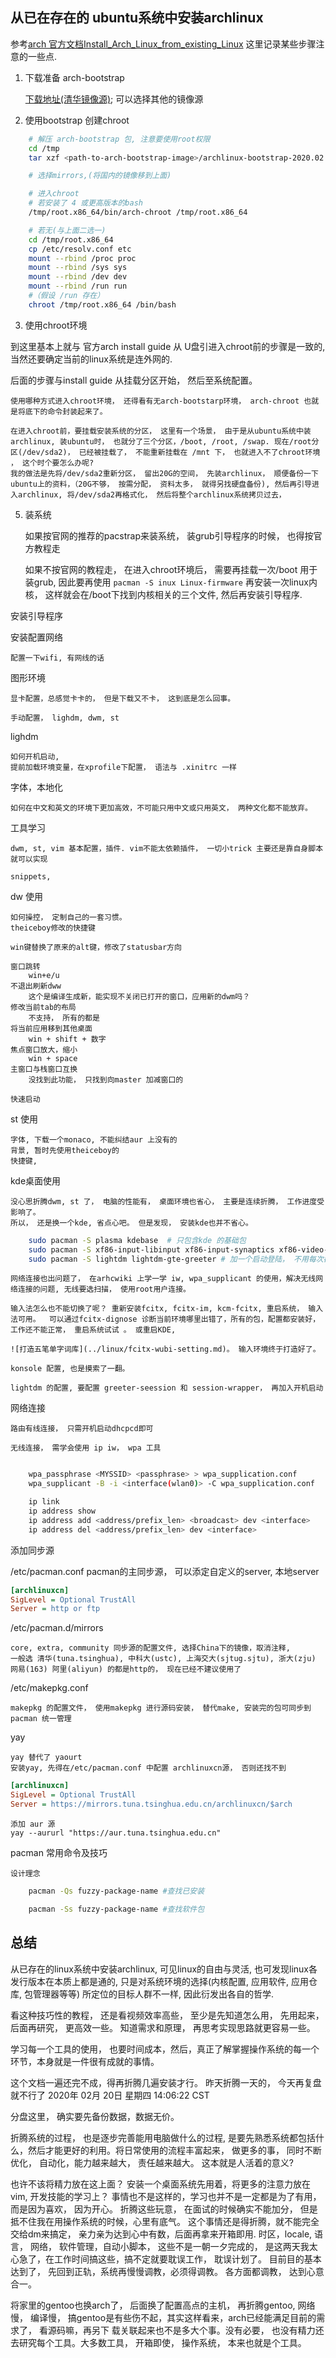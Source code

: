 
## 从已在存在的 ubuntu系统中安装archlinux

参考[arch 官方文档Install_Arch_Linux_from_existing_Linux](https://wiki.archlinux.org/index.php/Install_Arch_Linux_from_existing_Linux_(%E7%AE%80%E4%BD%93%E4%B8%AD%E6%96%87))
这里记录某些步骤注意的一些点. 

1. 下载准备 arch-bootstrap

	[下载地址(清华镜像源)](https://mirrors.tuna.tsinghua.edu.cn/archlinux/iso);
	可以选择其他的镜像源

2. 使用bootstrap 创建chroot

```bash
	# 解压 arch-bootstrap 包, 注意要使用root权限
	cd /tmp
	tar xzf <path-to-arch-bootstrap-image>/archlinux-bootstrap-2020.02.01-x86_64.tar.gz

	# 选择mirrors,(将国内的镜像移到上面)

	# 进入chroot
	# 若安装了 4 或更高版本的bash
	/tmp/root.x86_64/bin/arch-chroot /tmp/root.x86_64

	# 若无(与上面二选一)
	cd /tmp/root.x86_64
    cp /etc/resolv.conf etc
    mount --rbind /proc proc
    mount --rbind /sys sys
    mount --rbind /dev dev
    mount --rbind /run run
	#（假设 /run 存在）
    chroot /tmp/root.x86_64 /bin/bash
```

3. 使用chroot环境 

到这里基本上就与 官方arch install guide 从 U盘引进入chroot前的步骤是一致的, 当然还要确定当前的linux系统是连外网的. 

后面的步骤与install guide 从挂载分区开始， 然后至系统配置。
    
    使用哪种方式进入chroot环境， 还得看有无arch-bootstarp环境， arch-chroot 也就是将底下的命令封装起来了。 

    在进入chroot前，要挂载安装系统的分区， 这里有一个场景， 由于是从ubuntu系统中装archlinux, 装ubuntu时， 也就分了三个分区，/boot, /root, /swap. 现在/root分区(/dev/sda2)， 已经被挂载了， 不能重新挂载在 /mnt 下， 也就进入不了chroot环境 ， 这个时个要怎么办呢?
    我的做法是先将/dev/sda2重新分区， 留出20G的空间， 先装archlinux， 顺便备份一下ubuntu上的资料，（20G不够， 按需分配， 资料太多， 就得另找硬盘备份), 然后再引导进入archlinux, 将/dev/sda2再格式化， 然后将整个archlinux系统拷贝过去， 

5. 装系统

	如果按官网的推荐的pacstrap来装系统， 装grub引导程序的时候， 也得按官方教程走

	如果不按官网的教程走， 在进入chroot环境后， 需要再挂载一次/boot 用于装grub, 因此要再使用 `pacman -S inux Linux-firmware` 再安装一次linux内核， 这样就会在/boot下找到内核相关的三个文件, 然后再安装引导程序. 

安装引导程序

安装配置网络

	配置一下wifi, 有网线的话
 
图形环境 

	显卡配置，总感觉卡卡的， 但是下载又不卡， 这到底是怎么回事。 

	手动配置， lighdm, dwm, st

lighdm

	如何开机启动, 
	提前加载环境变量，在xprofile下配置， 语法与 .xinitrc 一样

字体，本地化
	
	如何在中文和英文的环境下更加高效，不可能只用中文或只用英文， 两种文化都不能放弃。 


工具学习 

	dwm, st, vim 基本配置，插件. vim不能太依赖插件， 一切小trick 主要还是靠自身脚本就可以实现

	snippets, 

dw 使用

	如何操控， 定制自己的一套习惯。 
	theiceboy修改的快捷键

	win键替换了原来的alt键，修改了statusbar方向

	窗口跳转 
		win+e/u
	不退出刷新dww
		这个是编译生成新，能实现不关闭已打开的窗口，应用新的dwm吗？ 
	修改当前tab的布局 
		不支持， 所有的都是
	将当前应用移到其他桌面 
		win + shift + 数字
	焦点窗口放大，缩小
		win + space
	主窗口与栈窗口互换
		没找到此功能， 只找到向master 加减窗口的

	快速启动 

st 使用

	字体, 下载一个monaco, 不能纠结aur 上没有的
	背景, 暂时先使用theiceboy的
	快捷键,

kde桌面使用

	没心思折腾dwm, st 了， 电脑的性能有， 桌面环境也省心， 主要是连续折腾， 工作进度受影响了。 
	所以， 还是换一个kde, 省点心吧。 但是发现， 安装kde也并不省心。  
	
```sh
	sudo pacman -S plasma kdebase  # 只包含kde 的基础包
	sudo pacman -S xf86-input-libinput xf86-input-synaptics xf86-video-intel xf86-video-vesa  #这些也必须安，驱动键盘鼠标， 触摸板， 否则进入桌面驱动不了
	sudo pacman -S lightdm lightdm-gte-greeter # 加一个启动登陆， 不用每次都startx
```
	网络连接也出问题了， 在arhcwiki 上学一学 iw, wpa_supplicant 的使用，解决无线网络连接的问题, 无线要选扫描， 使用root用户连接。 

	输入法怎么也不能切换了呢？ 重新安装fcitx, fcitx-im, kcm-fcitx, 重启系统， 输入法可用。  可以通过fcitx-dignose 诊断当前环境哪里出错了，所有的包，配置都安装好， 工作还不能正常， 重启系统试试 。 或重启KDE, 

	![打造五笔单字词库](../linux/fcitx-wubi-setting.md)。 输入环境终于打造好了。 

	konsole 配置, 也是摸索了一翻。 
	
	lightdm 的配置, 要配置 greeter-seession 和 session-wrapper， 再加入开机启动

网络连接

	路由有线连接， 只需开机启动dhcpcd即可

	无线连接， 需学会使用 ip iw， wpa 工具

```sh

	wpa_passphrase <MYSSID> <passphrase> > wpa_supplication.conf
	wpa_supplicant -B -i <interface(wlan0)> -C wpa_supplication.conf

	ip link
	ip address show
	ip address add <address/prefix_len> <broadcast> dev <interface>
	ip address del <address/prefix_len> dev <interface>

```

添加同步源

/etc/pacman.conf
	pacman的主同步源， 可以添定自定义的server, 本地server

```cfg
[archlinuxcn]
SigLevel = Optional TrustAll
Server = http or ftp
```

/etc/pacman.d/mirrors

	core, extra, community 同步源的配置文件, 选择China下的镜像，取消注释, 
	一般选 清华(tuna.tsinghua), 中科大(ustc), 上海交大(sjtug.sjtu), 浙大(zju)
	网易(163) 阿里(aliyun) 的都是http的， 现在已经不建议使用了

/etc/makepkg.conf

	makepkg 的配置文件， 使用makepkg 进行源码安装， 替代make, 安装完的包可同步到 pacman 统一管理

yay

	yay 替代了 yaourt
	安装yay, 先得在/etc/pacman.conf 中配置 archlinuxcn源， 否则还找不到

```cfg
[archlinuxcn]
SigLevel = Optional TrustAll
Server = https://mirrors.tuna.tsinghua.edu.cn/archlinuxcn/$arch
```

	添加 aur 源
	yay --aururl "https://aur.tuna.tsinghua.edu.cn"

pacman 常用命令及技巧

	设计理念

```sh
	pacman -Qs fuzzy-package-name #查找已安装

	pacman -Ss fuzzy-package-name #查找软件包
```

	
## 总结

从已存在的linux系统中安装archlinux, 可见linux的自由与灵活, 也可发现linux各发行版本在本质上都是通的, 只是对系统环境的选择(内核配置, 应用软件, 应用仓库, 包管理器等等) 所定位的目标人群不一样, 因此衍发出各自的哲学. 

看这种技巧性的教程， 还是看视频效率高些， 至少是先知道怎么用， 先用起来， 后面再研究， 更高效一些。 知道需求和原理， 再思考实现思路就更容易一些。 

学习每一个工具的使用， 也要时间成本，然后，真正了解掌握操作系统的每一个环节，本身就是一件很有成就的事情。 

这个文档一遍还完不成，得再折腾几遍安装才行。 昨天折腾一天的， 今天再复盘就不行了 2020年 02月 20日 星期四 14:06:22 CST

分盘这里， 确实要先备份数据，数据无价。 

折腾系统的过程， 也是逐步完善能用电脑做什么的过程, 是要先熟悉系统都包括什么，然后才能更好的利用。将日常使用的流程丰富起来， 做更多的事， 同时不断优化， 自动化，能力越来越大， 责任越来越大。 这本就是人活着的意义? 

也许不该将精力放在这上面？ 
安装一个桌面系统先用着，将更多的注意力放在vim, 开发技能的学习上？ 
事情也不是这样的，学习也并不是一定都是为了有用，而是因为喜欢， 因为开心。 折腾这些玩意， 在面试的时候确实不能加分， 但是抵不住我在用操作系统的时候，心里有底气。
这个事情还是得折腾，就不能完全交给dm来搞定， 亲力亲为达到心中有数，后面再拿来开箱即用. 
时区，locale, 语言， 网络， 软件管理，自动小脚本， 这些不是一朝一夕完成的， 是这两天我太心急了，在工作时间搞这些，搞不定就要耽误工作， 耽误计划了。 
目前目的基本达到了， 先回到正轨，系统再慢慢调教，必须得调教。 各方面都调教， 达到心意合一。 

将家里的gentoo也换arch了， 后面换了配置高点的主机， 再折腾gentoo, 网络慢， 编译慢， 搞gentoo是有些伤不起，其实这样看来，arch已经能满足目前的需求了， 看源码嘛，再另下 载关联起来也不是多大个事。没有必要， 也没有精力还去研究每个工具。大多数工具， 开箱即使， 操作系统， 本来也就是个工具。 

